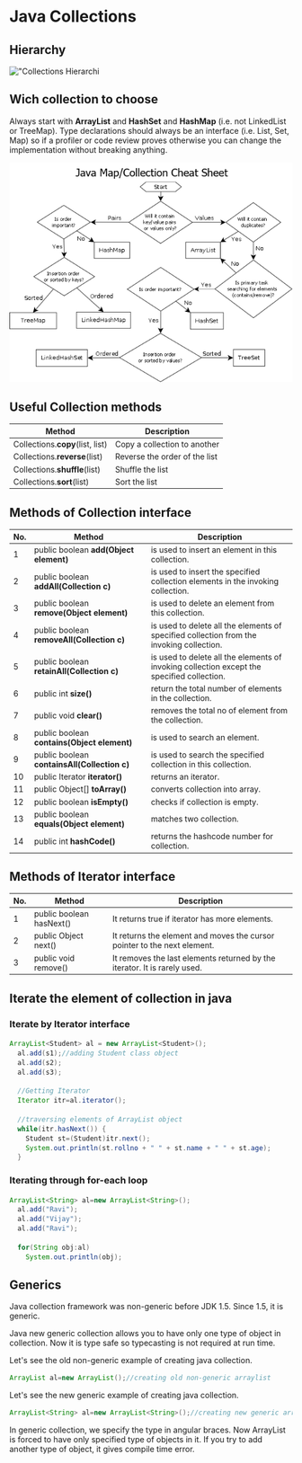 # Java Collections

## Hierarchy

!["Collections Hierarchi](resources/collection-Hierarchy.png)

## Wich collection to choose

Always start with **ArrayList** and **HashSet** and **HashMap** (i.e. not LinkedList or TreeMap).
Type declarations should always be an interface (i.e. List, Set, Map) so if a profiler or code review proves otherwise you can change the implementation without breaking anything.

!["choose"](resources/choose.png)

## Useful Collection methods

| Method  |  Description |
| ------- | ------------ |
| Collections.**copy**(list, list) | Copy a collection to another |
| Collections.**reverse**(list) | Reverse the order of the list |
| Collections.**shuffle**(list) | Shuffle the list |
| Collections.**sort**(list) | Sort the list |

## Methods of Collection interface

| No. | Method                                       | Description                                                                                |
| --- | -------------------------------------------- | ------------------------------------------------------------------------------------------ |
| 1   | public boolean **add(Object element)**       | is used to insert an element in this collection.                                           |
| 2   | public boolean **addAll(Collection c)**      | is used to insert the specified collection elements in the invoking collection.            |
| 3   | public boolean **remove(Object element)**    | is used to delete an element from this collection.                                         |
| 4   | public boolean **removeAll(Collection c)**   | is used to delete all the elements of specified collection from the invoking collection.   |
| 5   | public boolean **retainAll(Collection c)**   | is used to delete all the elements of invoking collection except the specified collection. |
| 6   | public int **size()**                        | return the total number of elements in the collection.                                     |
| 7   | public void **clear()**                      | removes the total no of element from the collection.                                       |
| 8   | public boolean **contains(Object element)**  | is used to search an element.                                                              |
| 9   | public boolean **containsAll(Collection c)** | is used to search the specified collection in this collection.                             |
| 10  | public Iterator **iterator()**               | returns an iterator.                                                                       |
| 11  | public Object[] **toArray()**                | converts collection into array.                                                            |
| 12  | public boolean **isEmpty()**                 | checks if collection is empty.                                                             |
| 13  | public boolean **equals(Object element)**    | matches two collection.                                                                    |
| 14  | public int **hashCode()**                    | returns the hashcode number for collection.                                                |

## Methods of Iterator interface

| No. | Method                   | Description                                                               |
| --- | ------------------------ | ------------------------------------------------------------------------- |
| 1   | public boolean hasNext() | It returns true if iterator has more elements.                            |
| 2   | public Object next()     | It returns the element and moves the cursor pointer to the next element.  |
| 3   | public void remove()     | It removes the last elements returned by the iterator. It is rarely used. |

## Iterate the element of collection in java

### Iterate by Iterator interface

```Java
ArrayList<Student> al = new ArrayList<Student>();
  al.add(s1);//adding Student class object
  al.add(s2);
  al.add(s3);

  //Getting Iterator
  Iterator itr=al.iterator();

  //traversing elements of ArrayList object
  while(itr.hasNext()) {
    Student st=(Student)itr.next();
    System.out.println(st.rollno + " " + st.name + " " + st.age);
  }
```

### Iterating through for-each loop

```Java
ArrayList<String> al=new ArrayList<String>();
  al.add("Ravi");
  al.add("Vijay");
  al.add("Ravi");

  for(String obj:al)
    System.out.println(obj);
```

## Generics

Java collection framework was non-generic before JDK 1.5. Since 1.5, it is generic.

Java new generic collection allows you to have only one type of object in collection. Now it is type safe so typecasting is not required at run time.

Let's see the old non-generic example of creating java collection.

```Java
ArrayList al=new ArrayList();//creating old non-generic arraylist
```

Let's see the new generic example of creating java collection.

```Java
ArrayList<String> al=new ArrayList<String>();//creating new generic arraylist
```

In generic collection, we specify the type in angular braces. Now ArrayList is forced to have only specified type of objects in it. If you try to add another type of object, it gives compile time error.
